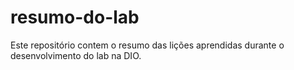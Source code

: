 # resumo-do-lab
Este repositório contem o resumo das lições aprendidas durante o desenvolvimento do lab na DIO. 
